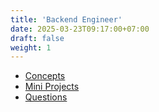 ```yaml
---
title: 'Backend Engineer'
date: 2025-03-23T09:17:00+07:00
draft: false
weight: 1
---
```


- [Concepts](./concepts/)
- [Mini Projects](./mini-projects/)
- [Questions](./questions/)
